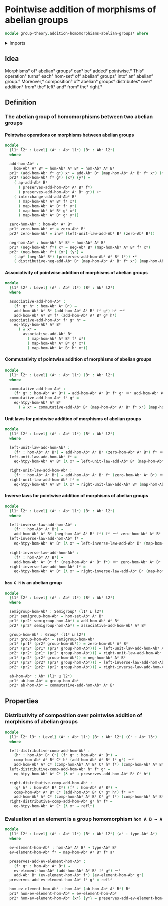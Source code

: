 # Pointwise addition of morphisms of abelian groups

```agda
module group-theory.addition-homomorphisms-abelian-groupsᵉ where
```

<details><summary>Imports</summary>

```agda
open import foundation.action-on-identifications-functionsᵉ
open import foundation.dependent-pair-typesᵉ
open import foundation.identity-typesᵉ
open import foundation.universe-levelsᵉ

open import group-theory.abelian-groupsᵉ
open import group-theory.groupsᵉ
open import group-theory.homomorphisms-abelian-groupsᵉ
open import group-theory.semigroupsᵉ
```

</details>

## Idea

Morphismsᵉ ofᵉ abelianᵉ groupsᵉ canᵉ beᵉ addedᵉ pointwise.ᵉ Thisᵉ operationᵉ turnsᵉ eachᵉ
hom-setᵉ ofᵉ abelianᵉ groupsᵉ intoᵉ anᵉ abelianᵉ group.ᵉ Moreover,ᵉ compositionᵉ ofᵉ
abelianᵉ groupsᵉ distributesᵉ overᵉ additionᵉ fromᵉ theᵉ leftᵉ andᵉ fromᵉ theᵉ right.ᵉ

## Definition

### The abelian group of homomorphisms between two abelian groups

#### Pointwise operations on morphisms between abelian groups

```agda
module _
  {l1ᵉ l2ᵉ : Level} (Aᵉ : Abᵉ l1ᵉ) (Bᵉ : Abᵉ l2ᵉ)
  where

  add-hom-Abᵉ :
    hom-Abᵉ Aᵉ Bᵉ → hom-Abᵉ Aᵉ Bᵉ → hom-Abᵉ Aᵉ Bᵉ
  pr1ᵉ (add-hom-Abᵉ fᵉ gᵉ) xᵉ = add-Abᵉ Bᵉ (map-hom-Abᵉ Aᵉ Bᵉ fᵉ xᵉ) (map-hom-Abᵉ Aᵉ Bᵉ gᵉ xᵉ)
  pr2ᵉ (add-hom-Abᵉ fᵉ gᵉ) {xᵉ} {yᵉ} =
    ( ap-add-Abᵉ Bᵉ
      ( preserves-add-hom-Abᵉ Aᵉ Bᵉ fᵉ)
      ( preserves-add-hom-Abᵉ Aᵉ Bᵉ gᵉ)) ∙ᵉ
    ( interchange-add-add-Abᵉ Bᵉ
      ( map-hom-Abᵉ Aᵉ Bᵉ fᵉ xᵉ)
      ( map-hom-Abᵉ Aᵉ Bᵉ fᵉ yᵉ)
      ( map-hom-Abᵉ Aᵉ Bᵉ gᵉ xᵉ)
      ( map-hom-Abᵉ Aᵉ Bᵉ gᵉ yᵉ))

  zero-hom-Abᵉ : hom-Abᵉ Aᵉ Bᵉ
  pr1ᵉ zero-hom-Abᵉ xᵉ = zero-Abᵉ Bᵉ
  pr2ᵉ zero-hom-Abᵉ = invᵉ (left-unit-law-add-Abᵉ Bᵉ (zero-Abᵉ Bᵉ))

  neg-hom-Abᵉ : hom-Abᵉ Aᵉ Bᵉ → hom-Abᵉ Aᵉ Bᵉ
  pr1ᵉ (neg-hom-Abᵉ fᵉ) xᵉ = neg-Abᵉ Bᵉ (map-hom-Abᵉ Aᵉ Bᵉ fᵉ xᵉ)
  pr2ᵉ (neg-hom-Abᵉ fᵉ) {xᵉ} {yᵉ} =
    ( apᵉ (neg-Abᵉ Bᵉ) (preserves-add-hom-Abᵉ Aᵉ Bᵉ fᵉ)) ∙ᵉ
    ( distributive-neg-add-Abᵉ Bᵉ (map-hom-Abᵉ Aᵉ Bᵉ fᵉ xᵉ) (map-hom-Abᵉ Aᵉ Bᵉ fᵉ yᵉ))
```

#### Associativity of pointwise addition of morphisms of abelian groups

```agda
module _
  {l1ᵉ l2ᵉ : Level} (Aᵉ : Abᵉ l1ᵉ) (Bᵉ : Abᵉ l2ᵉ)
  where

  associative-add-hom-Abᵉ :
    (fᵉ gᵉ hᵉ : hom-Abᵉ Aᵉ Bᵉ) →
    add-hom-Abᵉ Aᵉ Bᵉ (add-hom-Abᵉ Aᵉ Bᵉ fᵉ gᵉ) hᵉ ＝ᵉ
    add-hom-Abᵉ Aᵉ Bᵉ fᵉ (add-hom-Abᵉ Aᵉ Bᵉ gᵉ hᵉ)
  associative-add-hom-Abᵉ fᵉ gᵉ hᵉ =
    eq-htpy-hom-Abᵉ Aᵉ Bᵉ
      ( λ xᵉ →
        associative-add-Abᵉ Bᵉ
          ( map-hom-Abᵉ Aᵉ Bᵉ fᵉ xᵉ)
          ( map-hom-Abᵉ Aᵉ Bᵉ gᵉ xᵉ)
          ( map-hom-Abᵉ Aᵉ Bᵉ hᵉ xᵉ))
```

#### Commutativity of pointwise addition of morphisms of abelian groups

```agda
module _
  {l1ᵉ l2ᵉ : Level} (Aᵉ : Abᵉ l1ᵉ) (Bᵉ : Abᵉ l2ᵉ)
  where

  commutative-add-hom-Abᵉ :
    (fᵉ gᵉ : hom-Abᵉ Aᵉ Bᵉ) → add-hom-Abᵉ Aᵉ Bᵉ fᵉ gᵉ ＝ᵉ add-hom-Abᵉ Aᵉ Bᵉ gᵉ fᵉ
  commutative-add-hom-Abᵉ fᵉ gᵉ =
    eq-htpy-hom-Abᵉ Aᵉ Bᵉ
      ( λ xᵉ → commutative-add-Abᵉ Bᵉ (map-hom-Abᵉ Aᵉ Bᵉ fᵉ xᵉ) (map-hom-Abᵉ Aᵉ Bᵉ gᵉ xᵉ))
```

#### Unit laws for pointwise addition of morphisms of abelian groups

```agda
module _
  {l1ᵉ l2ᵉ : Level} (Aᵉ : Abᵉ l1ᵉ) (Bᵉ : Abᵉ l2ᵉ)
  where

  left-unit-law-add-hom-Abᵉ :
    (fᵉ : hom-Abᵉ Aᵉ Bᵉ) → add-hom-Abᵉ Aᵉ Bᵉ (zero-hom-Abᵉ Aᵉ Bᵉ) fᵉ ＝ᵉ fᵉ
  left-unit-law-add-hom-Abᵉ fᵉ =
    eq-htpy-hom-Abᵉ Aᵉ Bᵉ (λ xᵉ → left-unit-law-add-Abᵉ Bᵉ (map-hom-Abᵉ Aᵉ Bᵉ fᵉ xᵉ))

  right-unit-law-add-hom-Abᵉ :
    (fᵉ : hom-Abᵉ Aᵉ Bᵉ) → add-hom-Abᵉ Aᵉ Bᵉ fᵉ (zero-hom-Abᵉ Aᵉ Bᵉ) ＝ᵉ fᵉ
  right-unit-law-add-hom-Abᵉ fᵉ =
    eq-htpy-hom-Abᵉ Aᵉ Bᵉ (λ xᵉ → right-unit-law-add-Abᵉ Bᵉ (map-hom-Abᵉ Aᵉ Bᵉ fᵉ xᵉ))
```

#### Inverse laws for pointwise addition of morphisms of abelian groups

```agda
module _
  {l1ᵉ l2ᵉ : Level} (Aᵉ : Abᵉ l1ᵉ) (Bᵉ : Abᵉ l2ᵉ)
  where

  left-inverse-law-add-hom-Abᵉ :
    (fᵉ : hom-Abᵉ Aᵉ Bᵉ) →
    add-hom-Abᵉ Aᵉ Bᵉ (neg-hom-Abᵉ Aᵉ Bᵉ fᵉ) fᵉ ＝ᵉ zero-hom-Abᵉ Aᵉ Bᵉ
  left-inverse-law-add-hom-Abᵉ fᵉ =
    eq-htpy-hom-Abᵉ Aᵉ Bᵉ (λ xᵉ → left-inverse-law-add-Abᵉ Bᵉ (map-hom-Abᵉ Aᵉ Bᵉ fᵉ xᵉ))

  right-inverse-law-add-hom-Abᵉ :
    (fᵉ : hom-Abᵉ Aᵉ Bᵉ) →
    add-hom-Abᵉ Aᵉ Bᵉ fᵉ (neg-hom-Abᵉ Aᵉ Bᵉ fᵉ) ＝ᵉ zero-hom-Abᵉ Aᵉ Bᵉ
  right-inverse-law-add-hom-Abᵉ fᵉ =
    eq-htpy-hom-Abᵉ Aᵉ Bᵉ (λ xᵉ → right-inverse-law-add-Abᵉ Bᵉ (map-hom-Abᵉ Aᵉ Bᵉ fᵉ xᵉ))
```

#### `hom G H` is an abelian group

```agda
module _
  {l1ᵉ l2ᵉ : Level} (Aᵉ : Abᵉ l1ᵉ) (Bᵉ : Abᵉ l2ᵉ)
  where

  semigroup-hom-Abᵉ : Semigroupᵉ (l1ᵉ ⊔ l2ᵉ)
  pr1ᵉ semigroup-hom-Abᵉ = hom-set-Abᵉ Aᵉ Bᵉ
  pr1ᵉ (pr2ᵉ semigroup-hom-Abᵉ) = add-hom-Abᵉ Aᵉ Bᵉ
  pr2ᵉ (pr2ᵉ semigroup-hom-Abᵉ) = associative-add-hom-Abᵉ Aᵉ Bᵉ

  group-hom-Abᵉ : Groupᵉ (l1ᵉ ⊔ l2ᵉ)
  pr1ᵉ group-hom-Abᵉ = semigroup-hom-Abᵉ
  pr1ᵉ (pr1ᵉ (pr2ᵉ group-hom-Abᵉ)) = zero-hom-Abᵉ Aᵉ Bᵉ
  pr1ᵉ (pr2ᵉ (pr1ᵉ (pr2ᵉ group-hom-Abᵉ))) = left-unit-law-add-hom-Abᵉ Aᵉ Bᵉ
  pr2ᵉ (pr2ᵉ (pr1ᵉ (pr2ᵉ group-hom-Abᵉ))) = right-unit-law-add-hom-Abᵉ Aᵉ Bᵉ
  pr1ᵉ (pr2ᵉ (pr2ᵉ group-hom-Abᵉ)) = neg-hom-Abᵉ Aᵉ Bᵉ
  pr1ᵉ (pr2ᵉ (pr2ᵉ (pr2ᵉ group-hom-Abᵉ))) = left-inverse-law-add-hom-Abᵉ Aᵉ Bᵉ
  pr2ᵉ (pr2ᵉ (pr2ᵉ (pr2ᵉ group-hom-Abᵉ))) = right-inverse-law-add-hom-Abᵉ Aᵉ Bᵉ

  ab-hom-Abᵉ : Abᵉ (l1ᵉ ⊔ l2ᵉ)
  pr1ᵉ ab-hom-Abᵉ = group-hom-Abᵉ
  pr2ᵉ ab-hom-Abᵉ = commutative-add-hom-Abᵉ Aᵉ Bᵉ
```

## Properties

### Distributivity of composition over pointwise addition of morphisms of abelian groups

```agda
module _
  {l1ᵉ l2ᵉ l3ᵉ : Level} (Aᵉ : Abᵉ l1ᵉ) (Bᵉ : Abᵉ l2ᵉ) (Cᵉ : Abᵉ l3ᵉ)
  where

  left-distributive-comp-add-hom-Abᵉ :
    (hᵉ : hom-Abᵉ Bᵉ Cᵉ) (fᵉ gᵉ : hom-Abᵉ Aᵉ Bᵉ) →
    comp-hom-Abᵉ Aᵉ Bᵉ Cᵉ hᵉ (add-hom-Abᵉ Aᵉ Bᵉ fᵉ gᵉ) ＝ᵉ
    add-hom-Abᵉ Aᵉ Cᵉ (comp-hom-Abᵉ Aᵉ Bᵉ Cᵉ hᵉ fᵉ) (comp-hom-Abᵉ Aᵉ Bᵉ Cᵉ hᵉ gᵉ)
  left-distributive-comp-add-hom-Abᵉ hᵉ fᵉ gᵉ =
    eq-htpy-hom-Abᵉ Aᵉ Cᵉ (λ xᵉ → preserves-add-hom-Abᵉ Bᵉ Cᵉ hᵉ)

  right-distributive-comp-add-hom-Abᵉ :
    (gᵉ hᵉ : hom-Abᵉ Bᵉ Cᵉ) (fᵉ : hom-Abᵉ Aᵉ Bᵉ) →
    comp-hom-Abᵉ Aᵉ Bᵉ Cᵉ (add-hom-Abᵉ Bᵉ Cᵉ gᵉ hᵉ) fᵉ ＝ᵉ
    add-hom-Abᵉ Aᵉ Cᵉ (comp-hom-Abᵉ Aᵉ Bᵉ Cᵉ gᵉ fᵉ) (comp-hom-Abᵉ Aᵉ Bᵉ Cᵉ hᵉ fᵉ)
  right-distributive-comp-add-hom-Abᵉ gᵉ hᵉ fᵉ =
    eq-htpy-hom-Abᵉ Aᵉ Cᵉ (λ xᵉ → reflᵉ)
```

### Evaluation at an element is a group homomorphism `hom A B → A`

```agda
module _
  {l1ᵉ l2ᵉ : Level} (Aᵉ : Abᵉ l1ᵉ) (Bᵉ : Abᵉ l2ᵉ) (aᵉ : type-Abᵉ Aᵉ)
  where

  ev-element-hom-Abᵉ : hom-Abᵉ Aᵉ Bᵉ → type-Abᵉ Bᵉ
  ev-element-hom-Abᵉ fᵉ = map-hom-Abᵉ Aᵉ Bᵉ fᵉ aᵉ

  preserves-add-ev-element-hom-Abᵉ :
    (fᵉ gᵉ : hom-Abᵉ Aᵉ Bᵉ) →
    ev-element-hom-Abᵉ (add-hom-Abᵉ Aᵉ Bᵉ fᵉ gᵉ) ＝ᵉ
    add-Abᵉ Bᵉ (ev-element-hom-Abᵉ fᵉ) (ev-element-hom-Abᵉ gᵉ)
  preserves-add-ev-element-hom-Abᵉ fᵉ gᵉ = reflᵉ

  hom-ev-element-hom-Abᵉ : hom-Abᵉ (ab-hom-Abᵉ Aᵉ Bᵉ) Bᵉ
  pr1ᵉ hom-ev-element-hom-Abᵉ = ev-element-hom-Abᵉ
  pr2ᵉ hom-ev-element-hom-Abᵉ {xᵉ} {yᵉ} = preserves-add-ev-element-hom-Abᵉ xᵉ yᵉ
```